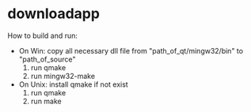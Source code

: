 # downloadapp
How to build and run:
- On Win: copy all necessary dll file from "path_of_qt/mingw32/bin" to "path_of_source"
  1. run qmake
  2. run mingw32-make
- On Unix: install qmake if not exist
  1. run qmake
  2. run make
